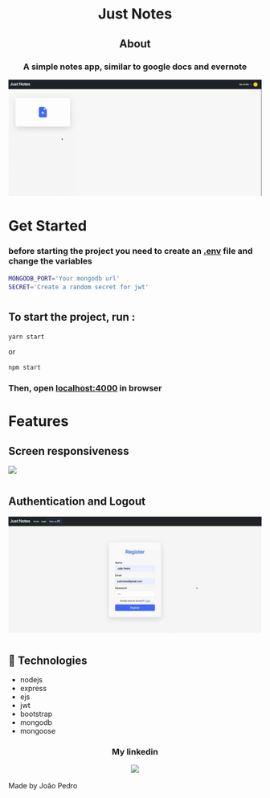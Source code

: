 <h1 align='center'>Just Notes</h1>

<h2 align='center'>About</h2>

<h3 align='center'>A simple notes app, similar to google docs and evernote</h3>

<img src='./src/public/img/justnotes.gif'>

#

# Get Started

### before starting the project you need to create an <a href='https://www.npmjs.com/package/dotenv'>.env</a> file and change the variables

```sh
MONGODB_PORT='Your mongodb url'
SECRET='Create a random secret for jwt'
```

#

## To start the project, run :

```sh
yarn start
```

<p>or</p>

```sh
npm start
```

### Then, open <a href='http://localhost:4000/'> localhost:4000</a> in browser

#

# Features

## Screen responsiveness

<img src='./src/public/img/responsiveness.gif'>

#

## Authentication and Logout

<img src='./src/public/img/auth.gif'>

#

## 🚀 Technologies

<ul>
    <li>nodejs</li>
    <li>express</li>
    <li>ejs</li>
    <li>jwt</li>
    <li>bootstrap</li>
    <li>mongodb</li>
    <li>mongoose</li>
</ul>

<div align='center'>
  <h3>My linkedin</h3>
  <a href="https://www.linkedin.com/in/joao-pedro-mello/" target='_blank'><img src='https://img.shields.io/badge/LinkedIn-0077B5?style=for-the-badge&logo=linkedin&logoColor=white'/></a>
</div>

Made by João Pedro
